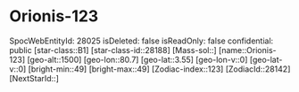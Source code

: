 ﻿---
location: [3.55,80.7,1500]
type: Station
tags:
- astro/Star

---

# Orionis-123

SpocWebEntityId: 28025
isDeleted: false
isReadOnly: false
confidential: public
[star-class::B1]
[star-class-id::28188]
[Mass-sol::]
[name::Orionis-123]
[geo-alt::1500]
[geo-lon::80.7]
[geo-lat::3.55]
[geo-lon-v::0]
[geo-lat-v::0]
[bright-min::49]
[bright-max::49]
[Zodiac-index::123]
[ZodiacId::28142]
[NextStarId::]

